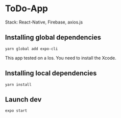 # ToDo-App
Stack: React-Native, Firebase, axios.js

## Installing global dependencies
```
yarn global add expo-cli
```
This app tested on a Ios. You need to install the Xcode.

## Installing local dependencies
```
yarn install
```

## Launch dev
```
expo start
```

